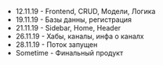 - 12.11.19 - Frontend, CRUD, Модели, Логика
- 19.11.19 - Базы данны, регистрация
- 21.11.19 - Sidebar, Home, Header
- 26.11.19 - Хабы, каналы, инфа о каналх
- 28.11.19 - Поток запущен
- Sometime - Финальный продукт
